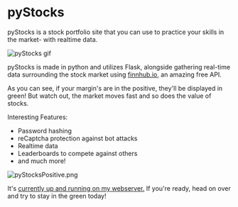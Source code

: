 # pyStocks

pyStocks is a stock portfolio site that you can use to practice your skills in the market- with realtime data.

![pyStocks gif](https://trentstauffer.ca/img/pyGithub.gif)

pyStocks is made in python and utilizes Flask, alongside gathering real-time data surrounding the stock market 
using [finnhub.io](https://finnhub.io/), an amazing free API.

As you can see, if your margin's are in the positive, they'll be displayed in green!
But watch out, the market moves fast and so does the value of stocks.

Interesting Features:
- Password hashing
- reCaptcha protection against bot attacks
- Realtime data
- Leaderboards to compete against others
- and much more!

![pyStocksPositive.png](https://trentstauffer.ca/img/pyStocksPositive.png)

It's [currently up and running on my webserver.](https://trentstauffer.ca/pyStocks) If you're ready, head on over and try to stay in the green today!
